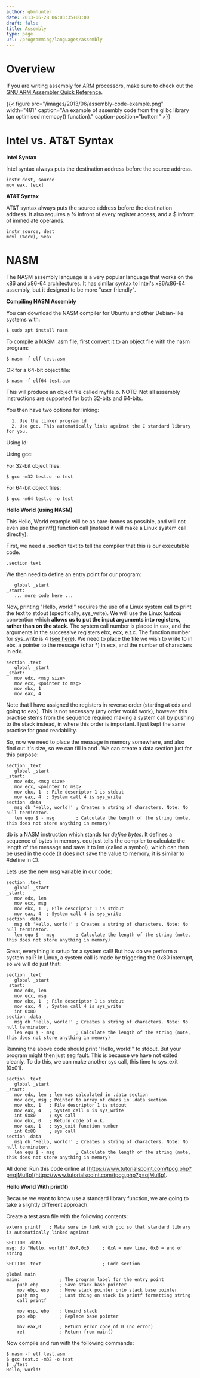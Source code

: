 ```yaml
---
author: gbmhunter
date: 2013-06-28 06:03:35+00:00
draft: false
title: Assembly
type: page
url: /programming/languages/assembly
---
```


# Overview




If you are writing assembly for ARM processors, make sure to check out the [GNU ARM Assembler Quick Reference](http://bel.gsi.de/scripts/gnu-arm-assy-quick-ref.pdf).



{{< figure src="/images/2013/06/assembly-code-example.png" width="481" caption="An example of assembly code from the glibc library (an optimised memcpy() function)." caption-position="bottom" >}}



# Intel vs. AT&T Syntax




**Intel Syntax**




Intel syntax always puts the destination address before the source address.



    
    instr dest, source
    mov eax, [ecx]




**AT&T Syntax**




AT&T syntax always puts the source address before the destination address. It also requires a % infront of every register access, and a $ infront of immediate operands.



    
    instr source, dest
    movl (%ecx), %eax




# NASM




The NASM assembly language is a very popular language that works on the x86 and x86-64 architectures. It has similar syntax to Intel's x86/x86-64 assembly, but it designed to be more "user friendly".




**Compiling NASM Assembly**




You can download the NASM compiler for Ubuntu and other Debian-like systems with:



    
    $ sudo apt install nasm




To compile a NASM .asm file, first convert it to an object file with the nasm program:



    
    $ nasm -f elf test.asm




OR for a 64-bit object file:



    
    $ nasm -f elf64 test.asm




This will produce an object file called myfile.o. NOTE: Not all assembly instructions are supported for both 32-bits and 64-bits.




You then have two options for linking:





	  1. Use the linker program ld
	  2. Use gcc. This automatically links against the C standard library for you.



Using ld:




Using gcc:




For 32-bit object files:



    
    $ gcc -m32 test.o -o test




For 64-bit object files:



    
    $ gcc -m64 test.o -o test




**Hello World (using NASM)**




This Hello, World example will be as bare-bones as possible, and will not even use the printf() function call (instead it will make a Linux system call directly).




First, we need a .section text to tell the compiler that this is our executable code.



    
    .section text




We then need to define an entry point for our program:



    
       global _start
    _start:
       ... more code here ...




Now, printing "Hello, world!" requires the use of a Linux system call to print the text to stdout (specifically, sys_write). We will use the Linux _fastcall_ convention which **allows us to put the input arguments into registers, rather than on the stack**. The system call number is placed in eax, and the arguments in the successive registers ebx, ecx, e.t.c. The function number for sys_write is 4 ([see here](https://syscalls.kernelgrok.com/)). We need to place the file we wish to write to in ebx, a pointer to the message (char *) in ecx, and the number of characters in edx.



    
    section .text
       global _start
    _start:
       mov edx, <msg size>
       mov ecx, <pointer to msg>
       mov ebx, 1
       mov eax, 4
      




Note that I have assigned the registers in reverse order (starting at edx and going to eax). This is not necessary (any order would work), however this practise stems from the sequence required making a system call by pushing to the stack instead, in where this order is important. I just kept the same practise for good readability.




So, now we need to place the message in memory somewhere, and also find out it's size, so we can fill in <pointer to msg> and <msg size>. We can create a data section just for this purpose:



    
    section .text
       global _start
    _start:
       mov edx, <msg size>
       mov ecx, <pointer to msg>
       mov ebx, 1  ; File descriptor 1 is stdout
       mov eax, 4  ; System call 4 is sys_write
    section .data
       msg db 'Hello, world!' ; Creates a string of characters. Note: No null terminator.
       len equ $ - msg        ; Calculate the length of the string (note, this does not store anything in memory)




db is a NASM instruction which stands for _define bytes_. It defines a sequence of bytes in memory. equ just tells the compiler to calculate the length of the message and save it to len (called a symbol), which can then be used in the code (it does not save the value to memory, it is similar to #define in C).




Lets use the new msg variable in our code:



    
    section .text
       global _start
    _start:
       mov edx, len
       mov ecx, msg
       mov ebx, 1  ; File descriptor 1 is stdout
       mov eax, 4  ; System call 4 is sys_write
    section .data
       msg db 'Hello, world!' ; Creates a string of characters. Note: No null terminator.
       len equ $ - msg        ; Calculate the length of the string (note, this does not store anything in memory)




Great, everything is setup for a system call! But how do we perform a system call? In Linux, a system call is made by triggering the 0x80 interrupt, so we will do just that:



    
    section .text
       global _start
    _start:
       mov edx, len
       mov ecx, msg
       mov ebx, 1  ; File descriptor 1 is stdout
       mov eax, 4  ; System call 4 is sys_write
       int 0x80
    section .data
       msg db 'Hello, world!' ; Creates a string of characters. Note: No null terminator.
       len equ $ - msg        ; Calculate the length of the string (note, this does not store anything in memory)




Running the above code should print "Hello, world!" to stdout. But your program might then just seg fault. This is because we have not exited cleanly. To do this, we can make another sys call, this time to sys_exit (0x01).



    
    section .text
       global _start
    _start:
       mov edx, len ; len was calculated in .data section
       mov ecx, msg ; Pointer to array of chars in .data section
       mov ebx, 1   ; File descriptor 1 is stdout
       mov eax, 4   ; System call 4 is sys_write
       int 0x80     ; sys call
       mov ebx, 0   ; Return code of o.k.
       mov eax, 1   ; sys_exit function number
       int 0x80     ; sys call
    section .data
       msg db 'Hello, world!' ; Creates a string of characters. Note: No null terminator.
       len equ $ - msg        ; Calculate the length of the string (note, this does not store anything in memory)




All done! Run this code online at [https://www.tutorialspoint.com/tpcg.php?p=qjMuBp](https://www.tutorialspoint.com/tpcg.php?p=qjMuBp).




**Hello World With printf()**




Because we want to know use a standard library function, we are going to take a slightly different approach.




Create a test.asm file with the following contents:



    
    extern printf   ; Make sure to link with gcc so that standard library is automatically linked against
    
    SECTION .data
    msg: db "Hello, world!",0xA,0x0     ; 0xA = new line, 0x0 = end of string
    
    SECTION .text                       ; Code section
    
    global main
    main:               ; The program label for the entry point
        push ebp        ; Save stack base pointer
        mov ebp, esp    ; Move stack pointer onto stack base pointer
        push msg        ; Last thing on stack is printf formatting string
        call printf
    
        mov esp, ebp    ; Unwind stack
        pop ebp         ; Replace base pointer
    
        mov eax,0       ; Return error code of 0 (no error)
        ret             ; Return from main()




Now compile and run with the following commands:



    
    $ nasm -f elf test.asm
    $ gcc test.o -m32 -o test
    $ ./test
    Hello, world!






